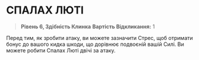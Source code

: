 ﻿# СПАЛАХ ЛЮТІ

> **Рівень 6, Здібність Клинка**
> **Вартість Відкликання:** 1

Перед тим, як зробити атаку, ви можете зазначити Стрес, щоб отримати бонус до вашого кидка шкоди, що дорівнює подвоєній вашій Силі. Ви можете робити Спалах Люті двічі за атаку.